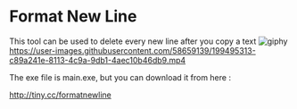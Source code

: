 # Format New Line
 This tool can be used to delete every new line after you copy a text
![giphy](https://user-images.githubusercontent.com/58659139/199494885-05ad5346-d27d-4494-b29a-b936dd171cca.gif)
https://user-images.githubusercontent.com/58659139/199495313-c89a241e-8113-4c9a-9db1-4aec10b46db9.mp4









The exe file is main.exe, but you can download it from here :

http://tiny.cc/formatnewline
